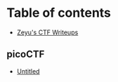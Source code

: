 # Table of contents

* [Zeyu's CTF Writeups](README.md)

## picoCTF

* [Untitled](picoctf/untitled.md)

